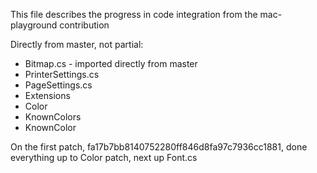 This file describes the progress in code integration from the mac-playground contribution

Directly from master, not partial:

* Bitmap.cs - imported directly from master
* PrinterSettings.cs 
* PageSettings.cs
* Extensions
* Color
* KnownColors
* KnownColor

On the first patch, fa17b7bb8140752280ff846d8fa97c7936cc1881, done everything up to
Color patch, next up Font.cs
